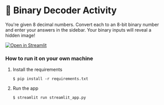 # 🧠 Binary Decoder Activity

You're given 8 decimal numbers. Convert each to an 8-bit binary number and enter your answers in the sidebar.
Your binary inputs will reveal a hidden image!

[![Open in Streamlit](https://static.streamlit.io/badges/streamlit_badge_black_white.svg)](https://binary-image-2.streamlit.app/)

### How to run it on your own machine

1. Install the requirements

   ```
   $ pip install -r requirements.txt
   ```

2. Run the app

   ```
   $ streamlit run streamlit_app.py
   ```
